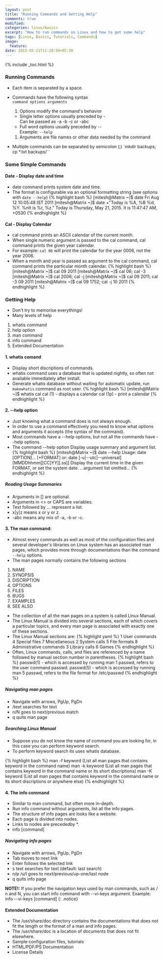 ```yaml
---
layout: post
title: "Running Commands and Getting Help"
comments: true
modified:
categories: linux/basics
excerpt: "How to run commands on Linux and how to get some help"
tags: [Linux, Basics, Tutorials, Commands]
image:
  feature:
date: 2015-05-21T11:20:50+05:30
---
```

{% include _toc.html %}

### Running Commands

* Each item is separated by a space.
* Commands have the following syntax <br>
  `command options arguments`
  1. Options modify the command's behavior
  * Single letter options usually preceded by - <br>
Can be passed as -a -b -c or -abc
  * Full word options usually preceded by -\- <br>
Example: `--help`

  1. Arguments are file names or other data needed by the command

* Multiple commands can be separated by semicolon (;)
  `mkdir backups; cp *.txt backups/``


### Some Simple Commands

#### Date - Display date and time

* date command prints system date and time.
* The format is configurable via an optional formatting string (see options with `date --help`)
{% highlight bash %}
[mitesh@Matrix ~]$ date
Fri Aug 12 10:05:48 IST 2011
[mitesh@Matrix ~]$ date +"Today is %A, %B %d, %Y. %nIt is %r, %z."
Today is Thursday, May 21, 2015.
It is 11:47:47 AM, +0530
{% endhighlight %}

#### Cal  - Display Calendar

* cal command prints an ASCII calendar of the current month.
* When single numeric argument is passed to the cal command, cal command prints the given year calendar.
* For example: `cal 06` will print the calendar for the year 0006, not the year 2006.
* When a month and year is passed as argument to the cal command, cal command prints the particular month calendar.
{% highlight bash %}
[mitesh@Matrix ~]$ cal 09 2011
[mitesh@Matrix ~]$ cal 06; cal -3
[mitesh@Matrix ~]$ cal 2006; cal -j
[mitesh@Matrix ~]$ cal 09 2011;	cal -3 09 2011
[mitesh@Matrix ~]$ cal 09 1752;	cal -j 10 2011
{% endhighlight %}


### Getting Help

* Don't try to memorise everythings!
* Many levels of help
1. whatis command
1. help option
1. man command
1. info command
1. Extended Documentation


#### 1. whatis comand

* Display short discriptions of commands.
* whatis command uses a database that is updated nightly, so often not available immediately after install.
* Generate whatis database without waiting for automatic update, run `makewhatis` command as root user.
{% highlight bash %}
[mitesh@Matrix ~]$ whatis cal
cal    (1)   - displays a calendar
cal    (1p)  - print a calendar
{% endhighlight %}

#### 2. -\-help option

* Just knowing what a command does is not always enough.
* In order to use a command effectively you need to know what options and arguments it accepts (the syntax of the command).
* Most commands have a -\-help options, but not all the commands have -\-help options.
* The command -\-help option Display usage summary and argument list.
{% highlight bash %}
[mitesh@Matrix ~]$ date --help
Usage: date [OPTION]... [+FORMAT] or:
date [-u|--utc|--universal] [MMDDhhmm[[CC]YY][.ss]]
Display the current time in the given FORMAT, or set the system date.
...argument list omitted...
{% endhighlight %}

##### Reading Usage Summaries

* Arguments in [] are optional.
* Arguments in <> or CAPS are variables.
* Text followed by ... represent a list.
* x\|y\|z means x or y or z.
* -abc means any mix of -a, -b or -c.

#### 3. The man command:

* Almost every commands as well as most of the configuration files and several developer's libraries on Linux system has an associated man pages, which provides more through documentations than the command `--help` options.
* The man pages normally contains the following sections
1. NAME
2. SYNOPSIS
3. DISCRIPTION
4. OPTIONS
5. FILES
6. BUGS
7. EXAMPLES
8. SEE ALSO

* The collection of all the man pages on a system is called Linux Manual.
* The Linux Manual is divided into several sections, each of which covers a particular topics, and every man page is associated with exactly one of these sections.
* The Linux Manual sections are:
{% highlight yaml %}
1 User commands   4 Special files   7 Miscellaneous
2 System calls    5 File formats    8 Administrative commands
3 Library calls   6 Games
{% endhighlight %}
* Often, Linux commands, calls, and files are referenced by a name followed by manual section number in parentheses.
{% highlight bash %}
passwd(1) - which is accessed by running man 1 passwd, refers to the user command passwd.
passwd(5) - which is accessed by running man 5 passwd, refers to the file format for /etc/passwd
{% endhighlight %}


##### Navigating man pages

* Navigate with arrows, PgUp, PgDn
* /text searches for text
* n/N goes to next/previous match
* q quits man page


##### Searching Linux Manual

* Suppose you do not know the name of command you are looking for, in this case you can perform keyword search.
* To perform keyword search its uses whatis database.

{% highlight bash %}
man -f keyword (List all man pages that contains keyword in the command name)
man -k keyword (List all man pages that contains keyword in the command name or its short discriptions)
man -K keyword (List all man pages that contains keyword in the command name or its short discriptions or anywhere else)
{% endhighlight %}

#### 4. The info command

* Similar to man command, but often more in-depth.
* Run info command without arguments, list all the info pages.
* The structure of info pages are looks like a website.
* Each page is divided into nodes.
* Links to nodes are precededby *.
* info [command]


##### Navigating info pages

* Navigate with arrows, PgUp, PgDn
* Tab moves to next link
* Enter follows the selected link
* s text searches for text (default: last search)
* n/p /u/l  goes to next/previous/up-one/last node
* q quits info page

**NOTE!:** If you prefer the navigation keys used by man commands, such as / n and N, you can start info command with --vi-keys argument.
Example: info --vi-keys [command]
{: .notice}


#### Extended Documentation

* The /usr/share/doc directory contains the documentations that does not fit the length or the format of a man and info pages.
* The /usr/share/doc is a location of documents that does not fit elsewhere.
* Sample configuration files, tutorials
* HTML/PDF/PS Documentation
* License Details
